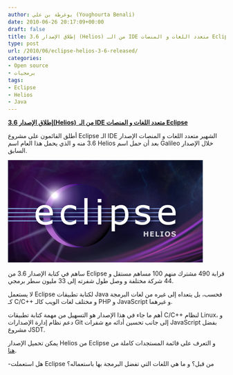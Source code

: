 ```yaml
---
author: يوغرطة بن علي (Youghourta Benali)
date: 2010-06-26 20:17:09+00:00
draft: false
title: إطلاق الإصدار 3.6 (Helios) من الـ IDE متعدد اللغات و المنصات Eclipse
type: post
url: /2010/06/eclipse-helios-3-6-released/
categories:
- Open source
- برمجيات
tags:
- Eclipse
- Helios
- Java
---
```


[**إطلاق الإصدار 3.6(Helios)  من الـ IDE متعدد اللغات و المنصات Eclipse**](https://www.it-scoop.com/2010/06/Eclipse-Helios-3-6-released)


أطلق القائمون على مشروع Eclipse الـ IDE الشهير متعدد اللغات و المنصات الإصدار 3.6 منه و الذي يحمل هذا العام اسم Helios بعد أن حمل اسم Galileo خلال الإصدار السابق.

[![](eclipse-helios.png)
](https://www.it-scoop.com/2010/06/Eclipse-Helios-3-6-released)

ساهم في كتابة الإصدار 3.6 من Eclipse قرابة 490 مشترك منهم 100 مساهم مستقل و 44 شركة مختلفة و وصل طول شفرته إلى 33 مليون سطر برمجي.

لا يستعمل Eclipse لكتابة تطبيقات Java فحسب، بل يتعداه إلى غيره من لغات البرمجة كـ C/C++ و مختلف لغات الويب كالـ PHP و JavaScript و غيرهما.

أهم ما جاء في هذا الإصدار هو التسهيل من مهمة كتابة تطبيقات C/C++ لنظام Linux، و دعم نظام إدارة الإصدارات Git إلى جانب تحسين أدائه مع شفرات JavaScript بفضل مشروع JSDT.

يمكن تحميل الإصدار Helios من Eclipse و التعرف على قائمة المستجدات كاملة من [هنا](http://www.eclipse.org/helios/).

-هل استعملت Eclipse من قبل؟ و ما هي اللغات التي تفضل البرمجة بها باستعماله؟
